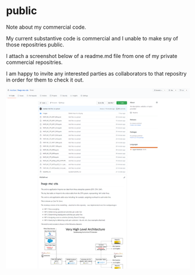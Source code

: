 # public
Note about my commercial code.

My current substantive code is commercial and I unable to make sny of those repositries public.

I attach a screenshot below of a readme.md file from one of my private commercial repositries.

I am happy to invite any interested parties as collaborators to that repositry in order for them to check it out.

![](images/codebase.png)



